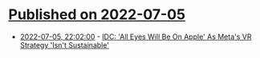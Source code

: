 # [Published on 2022-07-05](index.md)

* [2022-07-05, 22:02:00](https://apple.slashdot.org/story/22/07/05/2037219/idc-all-eyes-will-be-on-apple-as-metas-vr-strategy-isnt-sustainable?utm_source=rss1.0mainlinkanon&utm_medium=feed) - [IDC: 'All Eyes Will Be On Apple' As Meta's VR Strategy 'Isn't Sustainable'](https://apple.slashdot.org/story/22/07/05/2037219/idc-all-eyes-will-be-on-apple-as-metas-vr-strategy-isnt-sustainable?utm_source=rss1.0mainlinkanon&utm_medium=feed)
